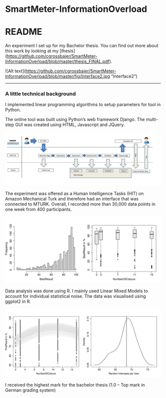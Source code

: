 # SmartMeter-InformationOverload
# README

An experiment I set up for my Bachelor thesis. You can find out more about this work by looking at my [thesis] (https://github.com/cgrossbaier/SmartMeter-InformationOverload/blob/master/thesis_FINAL.pdf). 

![Alt text](https://github.com/cgrossbaier/SmartMeter-InformationOverload/blob/master/fig/Interface2.jpg “Interface2”)

***
### A little technical background

I implemented linear programming algorithms to setup parameters for tool in Python. 

The online tool was built using Python’s web framework Django. The multi-step GUI was created using HTML, Javascript and JQuery.

![Alt text](https://github.com/cgrossbaier/SmartMeter-InformationOverload/blob/master/fig/EnfoLab_Coordination.jpg "EnfoLab_Coordination")

The experiment was offered as a Human Intelligence Tasks (HIT) on Amazon Mechanical Turk and therefore had an interface that was connected to MTURK. 
Overall, I recorded more than 30,000 data points in one week from 400 participants.

![Alt text](https://github.com/cgrossbaier/SmartMeter-InformationOverload/blob/master/fig/DescriptivesBestResult.jpg "DescriptivesBestResult")

Data analysis was done using R. I mainly used Linear Mixed Models to account for individual statistical noise. The data was visualised using ggplot2 in R.

![Alt text](https://github.com/cgrossbaier/SmartMeter-InformationOverload/blob/master/fig/PlotIntercept.jpg "PlotIntercept")

I received the highest mark for the bachelor thesis (1.0 – Top mark in German grading system)







